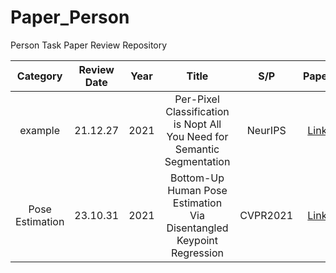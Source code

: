 # Paper_Person
Person Task Paper Review Repository


| Category       | Review Date | Year |                                  Title                                         |   S/P    | Paper                                        | Review Page                                                       |
|:--------------:|:-----------:|------|:------------------------------------------------------------------------------:|:--------:|:--------------------------------------------:|:------------------------------------------------------------:|
| example   |   21.12.27  | 2021 | Per-Pixel Classification is Nopt All You Need for Semantic Segmentation        | NeurIPS  | [Link](https://arxiv.org/abs/2107.06278)     | [Review](Segmentation/MaskFormer/review-MaskFormer.md)       |
| Pose Estimation   |   23.10.31  | 2021 | Bottom-Up Human Pose Estimation Via Disentangled Keypoint Regression             | CVPR2021    | [Link](https://arxiv.org/abs/2104.02300)     | [no update](ImageComposition/DeepImageBlending_StyleTransfer/DeepImageBlending.pdf) |                     |



